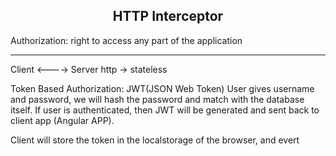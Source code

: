 <h2 align='center'>HTTP Interceptor</h2>

Authorization: right to access any part of the application

<hr>

Client <----> Server
http -> stateless

Token Based Authorization: JWT(JSON Web Token)
User gives username and password, we will hash the password and match with the database itself.
If user is authenticated, then JWT will be generated and sent back to client app (Angular APP).

Client will store the token in the localstorage of the browser, and evert

